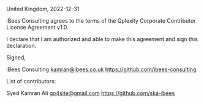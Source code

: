 United Kingdom, 2022-12-31

iBees Consulting agrees to the terms of the Qplexity Corporate Contributor License
Agreement v1.0.

I declare that I am authorized and able to make this agreement and sign this
declaration.

Signed,

iBees Consulting kamran@ibees.co.uk https://github.com/ibees-consulting

List of contributors:

Syed Kamran Ali go4site@gmail.com https://github.com/ska-ibees